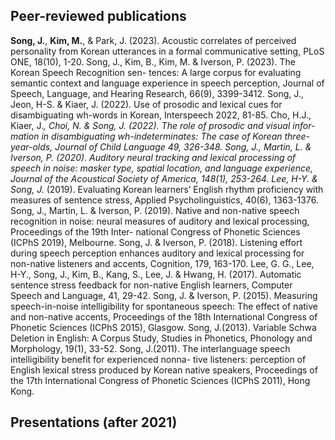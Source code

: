 ## Peer-reviewed publications

**Song, J.**, **Kim, M.**, & Park, J. (2023). Acoustic correlates of perceived personality from Korean utterances in a formal communicative setting, PLoS ONE, 18(10), 1-20.
Song, J., Kim, B., Kim, M. & Iverson, P. (2023). The Korean Speech Recognition sen- tences: A large corpus for evaluating semantic context and language experience in speech perception, Journal of Speech, Language, and Hearing Research, 66(9), 3399-3412.
Song, J., Jeon, H-S. & Kiaer, J. (2022). Use of prosodic and lexical cues for disambiguating wh-words in Korean, Interspeech 2022, 81-85.
Cho, H.J., Kiaer, J.*, Choi, N. & Song, J. (2022). The role of prosodic and visual infor- mation in disambiguating wh-indeterminates: The case of Korean three-year-olds, Journal of Child Language 49, 326-348.
Song, J., Martin, L. & Iverson, P. (2020). Auditory neural tracking and lexical processing of speech in noise: masker type, spatial location, and language experience, Journal of the Acoustical Society of America, 148(1), 253-264.
Lee, H-Y. & Song, J.* (2019). Evaluating Korean learners’ English rhythm proficiency with measures of sentence stress, Applied Psycholinguistics, 40(6), 1363-1376.
Song, J., Martin, L. & Iverson, P. (2019). Native and non-native speech recognition in noise: neural measures of auditory and lexical processing, Proceedings of the 19th Inter- national Congress of Phonetic Sciences (ICPhS 2019), Melbourne.
Song, J. & Iverson, P. (2018). Listening effort during speech perception enhances auditory and lexical processing for non-native listeners and accents, Cognition, 179, 163-170.
Lee, G. G., Lee, H-Y., Song, J., Kim, B., Kang, S., Lee, J. & Hwang, H. (2017). Automatic sentence stress feedback for non-native English learners, Computer Speech and Language, 41, 29-42.
Song, J. & Iverson, P. (2015). Measuring speech-in-noise intelligibility for spontaneous speech: The effect of native and non-native accents, Proceedings of the 18th International Congress of Phonetic Sciences (ICPhS 2015), Glasgow.
Song, J.(2013). Variable Schwa Deletion in English: A Corpus Study, Studies in Phonetics, Phonology and Morphology, 19(1), 33-52.
Song, J.(2011). The interlanguage speech intelligibility benefit for experienced nonna- tive listeners: perception of English lexical stress produced by Korean native speakers, Proceedings of the 17th International Congress of Phonetic Sciences (ICPhS 2011), Hong Kong.

## Presentations (after 2021)